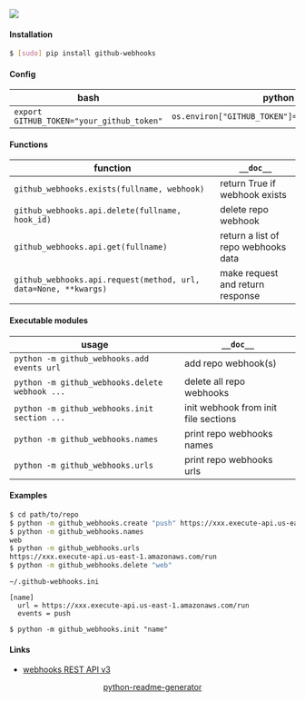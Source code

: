 <!--
https://pypi.org/project/readme-generator/
https://pypi.org/project/python-readme-generator/
-->

[![](https://img.shields.io/pypi/pyversions/github-webhooks.svg?longCache=True)](https://pypi.org/project/github-webhooks/)

#### Installation
```bash
$ [sudo] pip install github-webhooks
```

#### Config
bash|python
-|-
`export GITHUB_TOKEN="your_github_token"`|`os.environ["GITHUB_TOKEN"]="your_github_token"`

#### Functions
function|`__doc__`
-|-
`github_webhooks.exists(fullname, webhook)` |return True if webhook exists
`github_webhooks.api.delete(fullname, hook_id)` |delete repo webhook
`github_webhooks.api.get(fullname)` |return a list of repo webhooks data
`github_webhooks.api.request(method, url, data=None, **kwargs)` |make request and return response

#### Executable modules
usage|`__doc__`
-|-
`python -m github_webhooks.add events url` |add repo webhook(s)
`python -m github_webhooks.delete webhook ...` |delete all repo webhooks
`python -m github_webhooks.init section ...` |init webhook from init file sections
`python -m github_webhooks.names` |print repo webhooks names
`python -m github_webhooks.urls` |print repo webhooks urls

#### Examples
```bash
$ cd path/to/repo
$ python -m github_webhooks.create "push" https://xxx.execute-api.us-east-1.amazonaws.com/run
$ python -m github_webhooks.names
web
$ python -m github_webhooks.urls
https://xxx.execute-api.us-east-1.amazonaws.com/run
$ python -m github_webhooks.delete "web"
```

`~/.github-webhooks.ini`
```
[name]
  url = https://xxx.execute-api.us-east-1.amazonaws.com/run
  events = push
```

```
$ python -m github_webhooks.init "name"
```

#### Links
+   [webhooks REST API v3](https://developer.github.com/v3/repos/hooks/)

<p align="center">
    <a href="https://pypi.org/project/python-readme-generator/">python-readme-generator</a>
</p>
